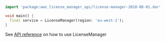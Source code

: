 ```dart
import 'package:aws_license_manager_api/license-manager-2018-08-01.dart';

void main() {
  final service = LicenseManager(region: 'eu-west-1');
}
```

See [API reference](https://pub.dev/documentation/aws_license_manager_api/latest/license-manager-2018-08-01/LicenseManager-class.html) on how to use LicenseManager
